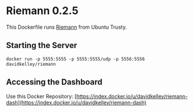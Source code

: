 # Riemann 0.2.5

This Dockerfile runs [Riemann](https://riemann.io) from Ubuntu Trusty.

## Starting the Server

```
docker run -p 5555:5555 -p 5555:5555/udp -p 5556:5556 davidkelley/riemann
```

## Accessing the Dashboard

Use this Docker Repository: [https://index.docker.io/u/davidkelley/riemann-dash](https://index.docker.io/u/davidkelley/riemann-dash)